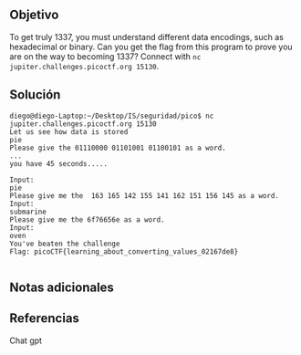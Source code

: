 ## Objetivo
To get truly 1337, you must understand different data encodings, such as hexadecimal or binary. Can you get the flag from this program to prove you are on the way to becoming 1337? Connect with `nc jupiter.challenges.picoctf.org 15130`.
## Solución
```
diego@diego-Laptop:~/Desktop/IS/seguridad/pico$ nc jupiter.challenges.picoctf.org 15130
Let us see how data is stored
pie
Please give the 01110000 01101001 01100101 as a word.
...
you have 45 seconds.....

Input:
pie
Please give me the  163 165 142 155 141 162 151 156 145 as a word.
Input:
submarine
Please give me the 6f76656e as a word.
Input:
oven
You've beaten the challenge
Flag: picoCTF{learning_about_converting_values_02167de8}


```
## Notas adicionales

## Referencias
Chat gpt
